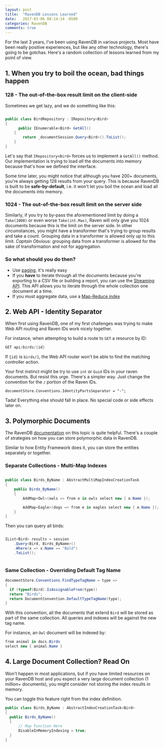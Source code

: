 ```yaml
---
layout: post
title:  "RavenDB Lessons Learned"
date:   2017-03-06 08:14:14 -0500
categories: RavenDB
comments: true
---
```


For the last 3 years, I've been using RavenDB in various projects. Most have been really positive experiences, but like any other technology, there's going to be gotchas. Here's a random collection of lessons learned from my point of view.

## 1. When you try to boil the ocean, bad things happen

### 128 - The out-of-the-box result limit on the client-side

Sometimes we get lazy, and we do something like this:

``` csharp

public class BirdRepository : IRepository<Bird>
{
	  public IEnumerable<Bird> GetAll()
    {
    	return _documentSession.Query<Bird>().ToList();
    }
}

```

Let's say that `IRepository<Bird>` forces us to implement a `GetAll()` method. Our implementation is trying to load *all* the documents into memory because that's how we defined the interface.

Some time later, you might notice that although you have 200+ documents, you're always getting 128 results from your query. This is because RavenDB is built to be **safe-by-default**, i.e. it won't let you boil the ocean and load all the documents into memory.

### 1024 - The out-of-the-box result limit on the server side

Similarly, if you try to by-pass the aforementioned limit by doing a `Take(1000)` or even worse `Take(int.Max)`, Raven will only give you 1024 documents because this is the limit on the server side. 
In other circumstances, you might have a transformer that's trying to group results and take a count. Grouping data in a transformer is allowed only up to this limit. _Captain Obvious:_ grouping data from a transformer is allowed for the sake of transformation and not for aggregation. 

### So what should you do then?

- Use [paging](https://ravendb.net/docs/article-page/3.5/csharp/indexes/querying/paging), it's really easy
- If you **have** to iterate through all the documents because you're exporting to a CSV file or building a report, you can use the [Streaming API](https://ravendb.net/docs/article-page/3.5/csharp/client-api/session/querying/how-to-stream-query-results). This API allows you to iterate through the whole collection one document at a time. 
- If you must aggregate data, use a [Map-Reduce index](https://ravendb.net/docs/article-page/3.5/csharp/indexes/map-reduce-indexes)


## 2. Web API - Identity Separator

When first using RavenDB, one of my first challenges was trying to make Web API routing and Raven IDs work nicely together.

For instance, when attempting to build a route to `GET` a resource by ID:

``` csharp
GET api/birds/{id}
```

If `{id}` is `birds/1`, the Web API router won't be able to find the matching controller action.

Your first instinct might be try to use `int` or `Guid` IDs in your raven documents. But resist this urge. There's a simpler way. Just change the convention for the `/` portion of the Raven IDs.

```
documentStore.Conventions.IdentityPartsSeparator = "-";
```

Tada! Everything else should fall in place. No special code or side effects later on.

## 3. Polymorphic Documents

The RavenDB [documentation](https://ravendb.net/docs/article-page/3.5/csharp/indexes/indexing-polymorphic-data) on this topic is quite helpful. There's a couple of strategies on how you can store polymorphic data in RavenDB.

Similar to how Entity Framework does it, you can store the entities separately or together. 


### Separate Collections - Multi-Map Indexes


``` csharp

public class Birds_ByName : AbstractMultiMapIndexCreationTask
{
	public Birds_ByName()
	{
		AddMap<Owl>(owls => from o in owls select new { o.Name });

		AddMap<Eagle>(dogs => from e in eagles select new { e.Name });
	}
}

```

Then you can query all birds:

``` csharp

IList<Bird> results = session
	.Query<Bird, Birds_ByName>()
	.Where(x => x.Name == "Bald")
	.ToList();
    
```

### Same Collection - Overriding Default Tag Name

``` csharp
documentStore.Conventions.FindTypeTagName = type =>
{
  if (typeof(Bird).IsAssignableFrom(type))
  return "Birds";
  return DocumentConvention.DefaultTypeTagName(type);
}
```

With this convention, all the documents that extend `Bird` will be stored as part of the same
collection. All queries and indexes will be against the new tag name. 

For instance, an `Owl` document will be indexed by: 

``` csharp
from animal in docs.Birds
select new { animal.Name }
``` 

## 4. Large Document Collection? Read On

Won't happen in most applications, but if you have limited resources on your RavenDB host and you expect a very large document collection (1 million+ documents), you might consider not storing the index results in memory. 

You can toggle this feature right from the index definition.

``` csharp
public class Birds_ByName : AbstractIndexCreationTask<Bird>
{
  public Birds_ByName()
  {
      // Map Function Here
      DisableInMemoryIndexing = true;
  }
}
```